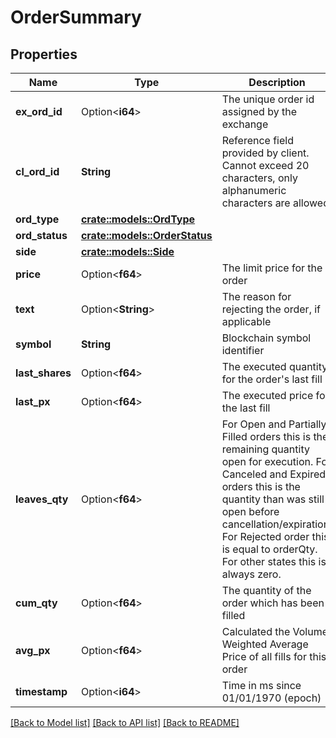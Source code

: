 # OrderSummary

## Properties

Name | Type | Description | Notes
------------ | ------------- | ------------- | -------------
**ex_ord_id** | Option<**i64**> | The unique order id assigned by the exchange | [optional]
**cl_ord_id** | **String** | Reference field provided by client. Cannot exceed 20 characters, only alphanumeric characters are allowed. | 
**ord_type** | [**crate::models::OrdType**](ordType.md) |  | 
**ord_status** | [**crate::models::OrderStatus**](OrderStatus.md) |  | 
**side** | [**crate::models::Side**](side.md) |  | 
**price** | Option<**f64**> | The limit price for the order | [optional]
**text** | Option<**String**> | The reason for rejecting the order, if applicable | [optional]
**symbol** | **String** | Blockchain symbol identifier | 
**last_shares** | Option<**f64**> | The executed quantity for the order's last fill | [optional]
**last_px** | Option<**f64**> | The executed price for the last fill | [optional]
**leaves_qty** | Option<**f64**> | For Open and Partially Filled orders this is the remaining quantity open for execution. For Canceled and Expired orders this is the quantity than was still open before cancellation/expiration. For Rejected order this is equal to orderQty. For other states this is always zero. | [optional]
**cum_qty** | Option<**f64**> | The quantity of the order which has been filled | [optional]
**avg_px** | Option<**f64**> | Calculated the Volume Weighted Average Price of all fills for this order | [optional]
**timestamp** | Option<**i64**> | Time in ms since 01/01/1970 (epoch) | [optional]

[[Back to Model list]](../README.md#documentation-for-models) [[Back to API list]](../README.md#documentation-for-api-endpoints) [[Back to README]](../README.md)


